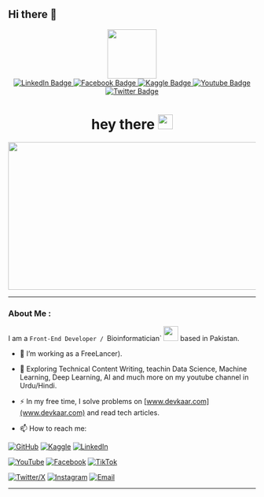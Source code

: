 ## Hi there 👋

<!--
**MuhsinAliShah/MuhsinAliShah** is a ✨ _special_ ✨ repository because its `README.md` (this file) appears on your GitHub profile.

Here are some ideas to get you started:

- 🔭 I’m currently working on ...
- 🌱 I’m currently learning ...
- 👯 I’m looking to collaborate on ...
- 🤔 I’m looking for help with ...
- 💬 Ask me about ...
- 📫 How to reach me: ...
- 😄 Pronouns: ...
- ⚡ Fun fact: ...
-->

<div id="header" align="center">
  <img src="https://media.giphy.com/media/M9gbBd9nbDrOTu1Mqx/giphy.gif" width="100"/>
  <div id="badges">
    <a href="https://www.linkedin.com/in/muhsinalishah/">
      <img src="https://img.shields.io/badge/LinkedIn-blue?style=for-the-badge&logo=linkedin&logoColor=white" alt="LinkedIn Badge"/>
    </a>
    <!-- Add kaggle, facebook, instgram as well -->
    <!-- <a href="https://www.instagram.com/memuhsinalishah/">
      <img src="https://img.shields.io/badge/Instagram-purple?style=for-the-badge&logo=instagram&logoColor=white" alt="Instagram Badge"/>
    </a> -->
    <a href="https://www.facebook.com/memuhsinalishah">
      <img src="https://img.shields.io/badge/Facebook-blue?style=for-the-badge&logo=facebook&logoColor=white" alt="Facebook Badge"/>
    </a>
    <a href="https://www.kaggle.com/imuhsinalishah">
      <img src="https://img.shields.io/badge/Kaggle-blue?style=for-the-badge&logo=kaggle&logoColor=white" alt="Kaggle Badge"/>
    </a>
    <a href="https://www.youtube.com/@muhsinalishah">
      <img src="https://img.shields.io/badge/YouTube-red?style=for-the-badge&logo=youtube&logoColor=white" alt="Youtube Badge"/>
    </a>
    <a href="https://twitter.com/memuhsinalishah">
      <img src="https://img.shields.io/badge/Twitter-blue?style=for-the-badge&logo=twitter&logoColor=white" alt="Twitter Badge"/>
    </a>
  </div>
  <img src="https://komarev.com/ghpvc/?username=your-github-username&style=flat-square&color=blue" alt=""/>
  <h1>
    hey there
    <img src="https://media.giphy.com/media/hvRJCLFzcasrR4ia7z/giphy.gif" width="30px"/>
  </h1>
</div>
<div align="center">
  <img src="https://media.giphy.com/media/dWesBcTLavkZuG35MI/giphy.gif" width="600" height="300"/>
</div>

---

### About Me :
I am a `Front-End Developer / `Bioinformatician` <img src="https://media.giphy.com/media/WUlplcMpOCEmTGBtBW/giphy.gif" width="30"> based in Pakistan.
- :telescope: I’m working as a FreeLancer).

- :seedling: Exploring Technical Content Writing, teachin Data Science, Machine Learning, Deep Learning, AI and much more on my youtube channel in Urdu/Hindi.

- :zap: In my free time, I solve problems on [www.devkaar.com](www.devkaar.com) and read tech articles.

- :mailbox: How to reach me: 

[![GitHub](https://img.shields.io/badge/GitHub-Profile-blue?style=for-the-badge&logo=github)](https://github.com/muhsinalishah) 
[![Kaggle](https://img.shields.io/badge/Kaggle-Profile-blue?style=for-the-badge&logo=kaggle)](https://www.kaggle.com/imuhsinalishah) 
[![LinkedIn](https://img.shields.io/badge/LinkedIn-Profile-blue?style=for-the-badge&logo=linkedin)](https://www.linkedin.com/in/muhsinalishah/)  

[![YouTube](https://img.shields.io/badge/YouTube-Profile-red?style=for-the-badge&logo=youtube)](https://www.youtube.com/@muhsinalishah) 
[![Facebook](https://img.shields.io/badge/Facebook-Profile-blue?style=for-the-badge&logo=facebook)](https://www.facebook.com/memuhsinalishah) 
[![TikTok](https://img.shields.io/badge/TikTok-Profile-black?style=for-the-badge&logo=tiktok)](https://www.tiktok.com/@memuhsinalishah)  

[![Twitter/X](https://img.shields.io/badge/Twitter-Profile-blue?style=for-the-badge&logo=twitter)](https://twitter.com/memuhsinalishah) 
[![Instagram](https://img.shields.io/badge/Instagram-Profile-blue?style=for-the-badge&logo=instagram)](https://www.instagram.com/memuhsinalishah/) 
[![Email](https://img.shields.io/badge/Email-Contact%20Me-red?style=for-the-badge&logo=email)](mailto:muhsinalishah@devkaar.com)

---
